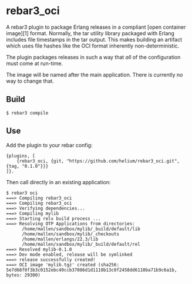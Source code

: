 rebar3_oci
==========

A rebar3 plugin to package Erlang releases in a compliant [open container
image][1] format.  Normally, the tar utility library packaged with Erlang
includes file timestamps in the tar output. This makes building an artifact
which uses file hashes like the OCI format inherently non-deterministic.

The plugin packages releases in such a way that _all_ of the configuration must
come at run-time.

The image will be named after the main application. There is currently no way
to change that.

Build
-----

    $ rebar3 compile

Use
---

Add the plugin to your rebar config:

    {plugins, [
        {rebar3_oci, {git, "https://github.com/helium/rebar3_oci.git", {tag, "0.1.0"}}}
    ]}.

Then call directly in an existing application:

    $ rebar3 oci
    ===> Compiling rebar3_oci
    ===> Compiling rebar3_oci
    ===> Verifying dependencies...
    ===> Compiling mylib
    ===> Starting relx build process ...
    ===> Resolving OTP Applications from directories:
          /home/mallen/sandbox/mylib/_build/default/lib
          /home/mallen/sandbox/mylib/_checkouts
          /home/mallen/erlangs/22.3/lib
          /home/mallen/sandbox/mylib/_build/default/rel
    ===> Resolved mylib-0.1.0
    ===> Dev mode enabled, release will be symlinked
    ===> release successfully created!
    ===> OCI image 'mylib.tgz' created (sha256: 5e7d68f0f3b3c0152ebc49ccb37086d1d1110b13c0f2458dd6110ba71b9c6a1b, bytes: 29300)
